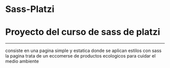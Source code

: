 # Sass-Platzi

<h1> Proyecto del curso de sass de platzi  </h1>
  <hr />
  consiste en una pagina simple y estatica donde se aplican estilos con sass
  la pagina trata de un eccomerse de productos ecologicos para cuidar el medio ambiente
